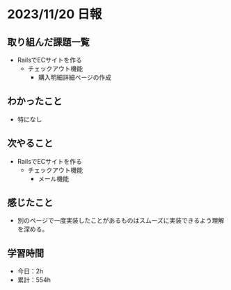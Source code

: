 # 2023/11/20 日報
## 取り組んだ課題一覧
- RailsでECサイトを作る
  - チェックアウト機能
    -  購入明細詳細ページの作成

## わかったこと
- 特になし

## 次やること
- RailsでECサイトを作る
  - チェックアウト機能
    - メール機能

## 感じたこと
- 別のページで一度実装したことがあるものはスムーズに実装できるよう理解を深める。

## 学習時間
- 今日：2h
- 累計：554h
